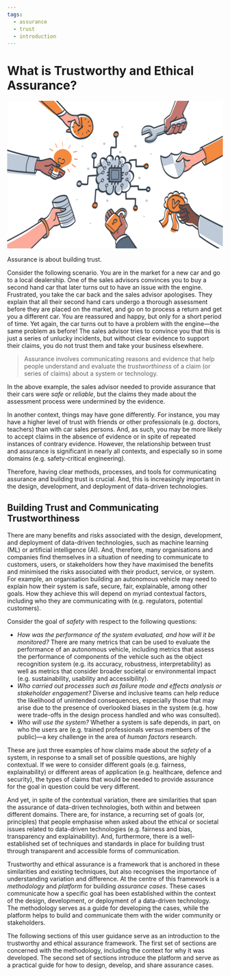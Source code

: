 ```yaml
---
tags:
  - assurance
  - trust
  - introduction
---
```


# What is Trustworthy and Ethical Assurance?

![An illustration showing various arms extending different components of trust represented abstractly with icons for security, time, code, and certification.](../assets/images/trust.png)

Assurance is about building trust.

Consider the following scenario. You are in the market for a new car and go to a
local dealership. One of the sales advisors convinces you to buy a second hand
car that later turns out to have an issue with the engine. Frustrated, you take
the car back and the sales advisor apologises. They explain that all their
second hand cars undergo a thorough assessment before they are placed on the
market, and go on to process a return and get you a different car. You are
reassured and happy, but only for a short period of time. Yet again, the car
turns out to have a problem with the engine—the same problem as before! The
sales advisor tries to convince you that this is just a series of unlucky
incidents, but without clear evidence to support their claims, you do not trust
them and take your business elsewhere.

> Assurance involves communicating reasons and evidence that help people
> understand and evaluate the _trustworthiness_ of a claim (or series of claims)
> about a system or technology.

In the above example, the sales advisor needed to provide assurance that their
cars were _safe_ or _reliable_, but the claims they made about the assessment
process were undermined by the evidence.

In another context, things may have gone differently. For instance, you may have
a higher level of trust with friends or other professionals (e.g. doctors,
teachers) than with car sales persons. And, as such, you may be more likely to
accept claims in the absence of evidence or in spite of repeated instances of
contrary evidence. However, the relationship between trust and assurance is
significant in nearly all contexts, and especially so in some domains (e.g.
safety-critical engineering).

Therefore, having clear methods, processes, and tools for communicating
assurance and building trust is crucial. And, this is increasingly important in
the design, development, and deployment of data-driven technologies.

## Building Trust and Communicating Trustworthiness

There are many benefits and risks associated with the design, development, and
deployment of data-driven technologies, such as machine learning (ML) or
artificial intelligence (AI). And, therefore, many organisations and companies
find themselves in a situation of needing to communicate to customers, users, or
stakeholders how they have maximised the benefits and minimised the risks
associated with their product, service, or system. For example, an organisation
building an autonomous vehicle may need to explain how their system is safe,
secure, fair, explainable, among other goals. How they achieve this will depend
on myriad contextual factors, including who they are communicating with (e.g.
regulators, potential customers).

Consider the goal of _safety_ with respect to the following questions:

- _How was the performance of the system evaluated, and how will it be
  monitored?_ There are many metrics that can be used to evaluate the
  performance of an autonomous vehicle, including metrics that assess the
  performance of components of the vehicle such as the object recognition system
  (e.g. its accuracy, robustness, interpretability) as well as metrics that
  consider broader societal or environmental impact (e.g. sustainability,
  usability and accessibility).
- _Who carried out processes such as failure mode and effects analysis or
  stakeholder engagement?_ Diverse and inclusive teams can help reduce the
  likelihood of unintended consequences, especially those that may arise due to
  the presence of overlooked biases in the system (e.g. how were trade-offs in
  the design process handled and who was consulted).
- _Who will use the system?_ Whether a system is safe depends, in part, on who
  the users are (e.g. trained professionals versus members of the public)—a key
  challenge in the area of _human factors_ research.

These are just three examples of how claims made about the _safety_ of a system,
in response to a small set of possible questions, are highly contextual. If we
were to consider different goals (e.g. fairness, explainability) or different
areas of application (e.g. healthcare, defence and security), the types of
claims that would be needed to provide assurance for the goal in question could
be very different.

And yet, in spite of the contextual variation, there are similarities that span
the assurance of data-driven technologies, both within and between different
domains. There are, for instance, a recurring set of goals (or, principles) that
people emphasise when asked about the ethical or societal issues related to
data-driven technologies (e.g. fairness and bias, transparency and
explainability). And, furthermore, there is a well-established set of techniques
and standards in place for building trust through transparent and accessible
forms of communication.

Trustworthy and ethical assurance is a framework that is anchored in these
similarities and existing techniques, but also recognises the importance of
understanding variation and difference. At the centre of this framework is a
_methodology_ and _platform_ for building _assurance cases_. These cases
communicate how a specific goal has been established within the context of the
design, development, or deployment of a data-driven technology. The methodology
serves as a guide for developing the cases, while the platform helps to build
and communicate them with the wider community or stakeholders.

The following sections of this user guidance serve as an introduction to the
trustworthy and ethical assurance framework. The first set of sections are
concerned with the methodology, including the context for why it was developed.
The second set of sections introduce the platform and serve as a practical guide
for how to design, develop, and share assurance cases.
